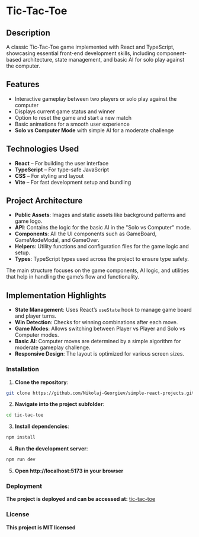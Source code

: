 # Tic-Tac-Toe

## Description

A classic Tic-Tac-Toe game implemented with React and TypeScript, showcasing essential front-end development skills, including component-based architecture, state management, and basic AI for solo play against the computer.

## Features

- Interactive gameplay between two players or solo play against the computer
- Displays current game status and winner
- Option to reset the game and start a new match
- Basic animations for a smooth user experience
- **Solo vs Computer Mode** with simple AI for a moderate challenge

## Technologies Used

- **React** – For building the user interface
- **TypeScript** – For type-safe JavaScript
- **CSS** – For styling and layout
- **Vite** – For fast development setup and bundling

## Project Architecture

- **Public Assets**: Images and static assets like background patterns and game logo.
- **API**: Contains the logic for the basic AI in the "Solo vs Computer" mode.
- **Components**: All the UI components such as GameBoard, GameModeModal, and GameOver.
- **Helpers**: Utility functions and configuration files for the game logic and setup.
- **Types**: TypeScript types used across the project to ensure type safety.

The main structure focuses on the game components, AI logic, and utilities that help in handling the game’s flow and functionality.

## Implementation Highlights

- **State Management**: Uses React’s `useState` hook to manage game board and player turns.
- **Win Detection**: Checks for winning combinations after each move.
- **Game Modes**: Allows switching between Player vs Player and Solo vs Computer modes.
- **Basic AI**: Computer moves are determined by a simple algorithm for moderate gameplay challenge.
- **Responsive Design**: The layout is optimized for various screen sizes.

### Installation

1. **Clone the repository**:

```bash
git clone https://github.com/Nikolaj-Georgiev/simple-react-projects.git
```

2. **Navigate into the project subfolder**:

```bash
cd tic-tac-toe
```

3. **Install dependencies**:

```bash
npm install
```

4. **Run the development server**:

```bash
npm run dev
```

5. **Open http://localhost:5173 in your browser**

### Deployment

**The project is deployed and can be accessed at:**
[tic-tac-toe](https://tic-tac-toe-v2-nikolaj-georgiev.netlify.app/)

### License

**This project is MIT licensed**
